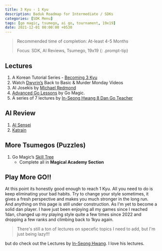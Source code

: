 ```yaml
---
title: 3 Kyu - 1 Kyu
description: Baduk Roadmap for Intermediate / SDKs
categories: [SDK Menu]
tags: [go magic, tsumego, ai go, tournament, 19x19]
date: 2021-12-01 00:00:00 +0530
---
```


> Recommended time of completion: At-least 4-5 Months
>
> Focus: SDK, AI Reviews, Tsumego, 19x19
{: .prompt-tip}

## Lectures

1. A Korean Tutorial Series - <a href="https://youtube.com/playlist?list=PLO5jVlKbZT23QUc95Wnk_D-6P9XmOUTOS&si=huHq9qbGn96HdAKq" target="_blank" rel="nofollow noopener noreferrer">Becoming 3 Kyu</a>
2. Watch <a href="https://www.youtube.com/@dwyrin" target="_blank" rel="nofollow noopener noreferrer">Dwyrin’s</a> Back to Basic & Murder Monday Videos
3. AI Josekis by <a href="https://www.youtube.com/playlist?list=PLW5_cMTm0wvZU5pQhmQFwXh-ojU1mQIg3" target="_blank" rel="nofollow noopener noreferrer">Michael Redmond</a>
4. <a href="https://youtube.com/playlist?list=PL4DLlaT_bvDFXoD49tt3o4T_CaoSum4Zy&si=LzpUxugXKORQZjYq" target="_blank" rel="nofollow noopener noreferrer">Advanced Go Lessons</a> by Go Magic.
5. A series of 7 lectures by <a href="https://youtube.com/playlist?list=PLei3aTwwO99ZA9WCPmt8jZNxhy4wf00dt&si=Oi65yTzD8E7A9ox5" target="_blank" rel="nofollow noopener noreferrer">In-Seong Hwang 8 Dan Go Teacher</a>

## AI Review

1. <a href="https://ai-sensei.com/" target="_blank" rel="nofollow noopener noreferrer">AI Sensei</a>
2. <a href="https://github.com/sanderland/katrain/releases" target="_blank" rel="nofollow noopener noreferrer">Katrain</a>

## More Tsumegos (Puzzles)

1. Go Magic’s <a href="https://gomagic.org/go-problems/" target="_blank" rel="nofollow noopener noreferrer">Skill Tree</a> 
   - Complete all  in **Magical Academy Section**

## Play More GO!!

At this point its honestly good enough to reach 1 Kyu. All you need to do is keep eliminating your bad habits. Try to change your style sometimes, it gives a fresh perspective and makes you much stronger in the long run. <br>
And anything on this page is still under construction. 
As I'm yet to become a solid dan player. I have just been enjoying all my games since I reached 1dan, changed up my playing style quite a few times since 2022 and dropping a few ranks and climbing back to 1kyu again. <br>

> There's still a ton of lectures on specefic topics I need to add, but I'm just being lazy!!!

but do check out the Lectures by <a href="https://www.youtube.com/results?search_query=in+seong+hwang+go+lectures" target="_blank" rel="nofollow noopener noreferrer">In-Seong Hwang</a>. I love his lectures.
